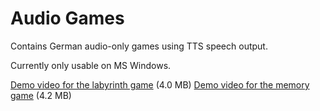 # Audio Games

Contains German audio-only games using TTS speech output.

Currently only usable on MS Windows.

[Demo video for the labyrinth game](demo_videos/labyrinth.mp4) (4.0 MB)
[Demo video for the memory game](demo_videos/memory.mp4) (4.2 MB)
